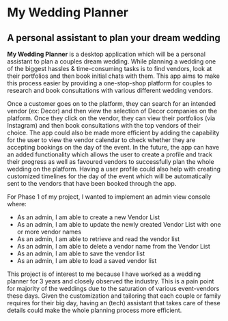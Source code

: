 # My Wedding Planner

## A personal assistant to plan your dream wedding 


**My Wedding Planner** is a desktop application which will be a personal assistant to plan a couples dream wedding. 
While planning a wedding one of the biggest hassles & time-consuming tasks is to find vendors, look at their portfolios 
and then book initial chats with them. This app aims to make this process easier by providing a one-stop-shop platform 
for couples to research and book consultations with various different wedding vendors. 

Once a customer goes on to the platform, they can search for an intended vendor (ex: Decor) and then view the selection 
of Decor companies on the platform. Once they click on the vendor, they can view their portfolios (via Instagram) and 
then book consultations with the top vendors of their choice. The app could also be made more efficient by adding the 
capability for the user to view the vendor calendar to check whether they are accepting bookings on the day of the 
event. In the future, the app can have an added functionality which allows the user to create a profile and track their
progress as well as favoured vendors to successfully plan the whole wedding on the platform. Having a user profile 
could also help with creating customized timelines for the day of the event which will be automatically sent to the 
vendors that have been booked through the app. 

For Phase 1 of my project, I wanted to implement an admin view console where: 
- As an admin, I am able to create a new Vendor List 
- As an admin, I am able to update the newly created Vendor List with one or more vendor names
- As an admin, I am able to retrieve and read the vendor list 
- As an admin, I am able to delete a vendor name from the Vendor List 
- As an admin, I am able to save the vendor list 
- As an admin, I am able to load a saved vendor list

This project is of interest to me because I have worked as a wedding planner for 3 years and closely observed the 
industry. This is a pain point for majority of the weddings due to the saturation of various event-vendors these days. 
Given the customization and tailoring that each couple or family requires for their big day, having an (tech) assistant 
that takes care of these details could make the whole planning process more efficient. 


